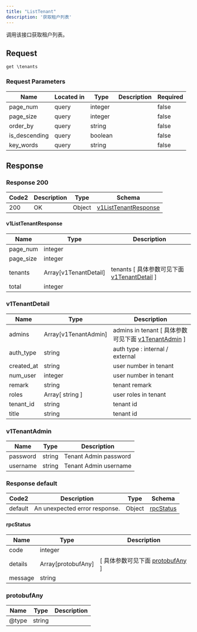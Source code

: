```yaml
---
title: "ListTenant"
description: '获取租户列表'
---
```

调用该接口获取租户列表。

## Request

```
get \tenants
```

###  Request Parameters

| Name | Located in | Type | Description |  Required |
| ---- | ---------- | ----------- | ----------- |  ---- |
| page_num | query | integer |  |  false |
| page_size | query | integer |  |  false |
| order_by | query | string |  |  false |
| is_descending | query | boolean |  |  false |
| key_words | query | string |  |  false |

## Response

### Response  200 
| Code2 | Description | Type | Schema |
| ---- | ----------- | ------ | ------ |
| 200 | OK | Object | [v1ListTenantResponse](#v1ListTenantResponse) |

#### v1ListTenantResponse

| Name | Type | Description | 
| ---- | ---- | ----------- |     
| page_num | integer |  |      
| page_size | integer |  |          
| tenants | Array[v1TenantDetail] | tenants [ 具体参数可见下面 [v1TenantDetail](#v1TenantDetail) ] |       
| total | integer |  |   

### v1TenantDetail
| Name | Type | Description | 
| ---- | ---- | ----------- |         
| admins | Array[v1TenantAdmin] | admins in tenant [ 具体参数可见下面 [v1TenantAdmin](#v1TenantAdmin) ] |       
| auth_type | string | auth type : internal / external |      
| created_at | string | user number in tenant |      
| num_user | integer | user number in tenant |      
| remark | string | tenant remark |         
| roles | Array[ string ] | user roles in tenant |       
| tenant_id | string | tenant id |      
| title | string | tenant id |   

### v1TenantAdmin
| Name | Type | Description | 
| ---- | ---- | ----------- |     
| password | string |  Tenant Admin password  |      
| username | string |  Tenant Admin username  |   



### Response  default 
| Code2 | Description | Type | Schema |
| ---- | ----------- | ------ | ------ |
| default | An unexpected error response. | Object | [rpcStatus](#rpcStatus) |

#### rpcStatus

| Name | Type | Description | 
| ---- | ---- | ----------- |     
| code | integer |  |          
| details | Array[protobufAny] |  [ 具体参数可见下面 [protobufAny](#protobufAny) ] |       
| message | string |  |   

### protobufAny
| Name | Type | Description | 
| ---- | ---- | ----------- |     
| @type | string |  |   



